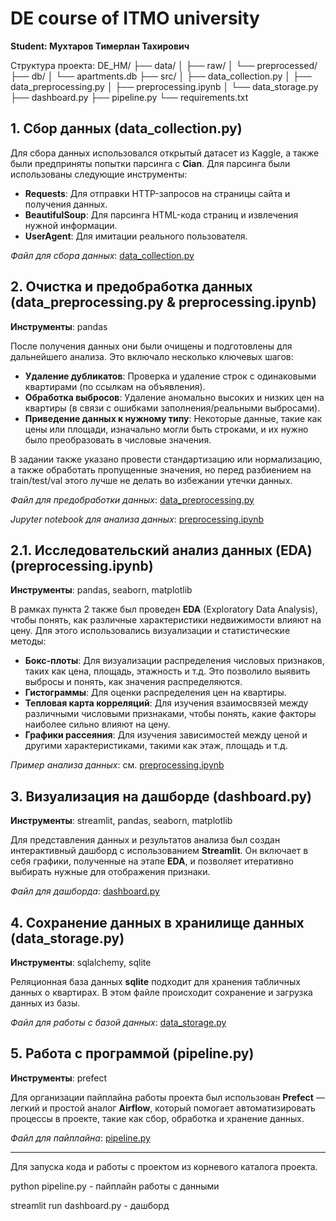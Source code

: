 # DE course of ITMO university
**Student: Мухтаров Тимерлан Тахирович**

Структура проекта:
  DE_HM/
├── data/
│   ├── raw/
│   └── preprocessed/
├── db/
│   └── apartments.db
├── src/
│   ├── data_collection.py
│   ├── data_preprocessing.py
│   ├── preprocessing.ipynb
│   └── data_storage.py
├── dashboard.py
├── pipeline.py
└── requirements.txt


## 1. Сбор данных (data_collection.py)
Для сбора данных использовался открытый датасет из Kaggle, а также были предприняты попытки парсинга с **Cian**.
Для парсинга были использованы следующие инструменты:
- **Requests**: Для отправки HTTP-запросов на страницы сайта и получения данных.
- **BeautifulSoup**: Для парсинга HTML-кода страниц и извлечения нужной информации.
- **UserAgent**: Для имитации реального пользователя.

*Файл для сбора данных*: [data_collection.py](./src/data_collection.py)

## 2. Очистка и предобработка данных (data_preprocessing.py & preprocessing.ipynb)
**Инструменты**: pandas

После получения данных они были очищены и подготовлены для дальнейшего анализа. Это включало несколько ключевых шагов:
- **Удаление дубликатов**: Проверка и удаление строк с одинаковыми квартирами (по ссылкам на объявления).
- **Обработка выбросов**: Удаление аномально высоких и низких цен на квартиры (в связи с ошибками заполнения/реальными выбросами).
- **Приведение данных к нужному типу**: Некоторые данные, такие как цены или площади, изначально могли быть строками, и их нужно было преобразовать в числовые значения.

В задании также указано провести стандартизацию или нормализацию, а также обработать пропущенные значения, но перед разбиением на train/test/val этого лучше не делать во избежании утечки данных.

*Файл для предобработки данных*: [data_preprocessing.py](./src/data_preprocessing.py)

*Jupyter notebook для анализа данных*: [preprocessing.ipynb](./src/preprocessing.ipynb)

## 2.1. Исследовательский анализ данных (EDA) (preprocessing.ipynb)
**Инструменты**: pandas, seaborn, matplotlib

В рамках пункта 2 также был проведен **EDA** (Exploratory Data Analysis), чтобы понять, как различные характеристики недвижимости влияют на цену. Для этого использовались визуализации и статистические методы:
- **Бокс-плоты**: Для визуализации распределения числовых признаков, таких как цена, площадь, этажность и т.д. Это позволило выявить выбросы и понять, как значения распределяются.
- **Гистограммы**: Для оценки распределения цен на квартиры.
- **Тепловая карта корреляций**: Для изучения взаимосвязей между различными числовыми признаками, чтобы понять, какие факторы наиболее сильно влияют на цену.
- **Графики рассеяния**: Для изучения зависимостей между ценой и другими характеристиками, такими как этаж, площадь и т.д.

*Пример анализа данных*: см. [preprocessing.ipynb](./src/preprocessing.ipynb)

## 3. Визуализация на дашборде (dashboard.py)
**Инструменты**: streamlit, pandas, seaborn, matplotlib

Для представления данных и результатов анализа был создан интерактивный дашборд с использованием **Streamlit**. Он включает в себя графики, полученные на этапе **EDA**, и позволяет итеративно выбирать нужные для отображения признаки.

*Файл для дашборда*: [dashboard.py](./dashboard.py)

## 4. Сохранение данных в хранилище данных (data_storage.py)
**Инструменты**: sqlalchemy, sqlite

Реляционная база данных **sqlite** подходит для хранения табличных данных о квартирах. В этом файле происходит сохранение и загрузка данных из базы.

*Файл для работы с базой данных*: [data_storage.py](./src/data_storage.py)

## 5. Работа с программой (pipeline.py)
**Инструменты**: prefect

Для организации пайплайна работы проекта был использован **Prefect** — легкий и простой аналог **Airflow**, который помогает автоматизировать процессы в проекте, такие как сбор, обработка и хранение данных.

*Файл для пайплайна*: [pipeline.py](./pipeline.py)

---

Для запуска кода и работы с проектом из корневого каталога проекта.

python pipeline.py - пайплайн работы с данными

streamlit run dashboard.py - дашборд
